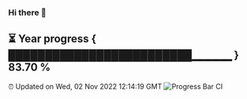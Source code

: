 ### Hi there 👋
⏳ Year progress { █████████████████████████▁▁▁▁▁ } 83.70 %
---
⏰ Updated on Wed, 02 Nov 2022 12:14:19 GMT
![Progress Bar CI](https://github.com/Moyi321/Moyi321/workflows/Progress%20Bar%20CI/badge.svg)

